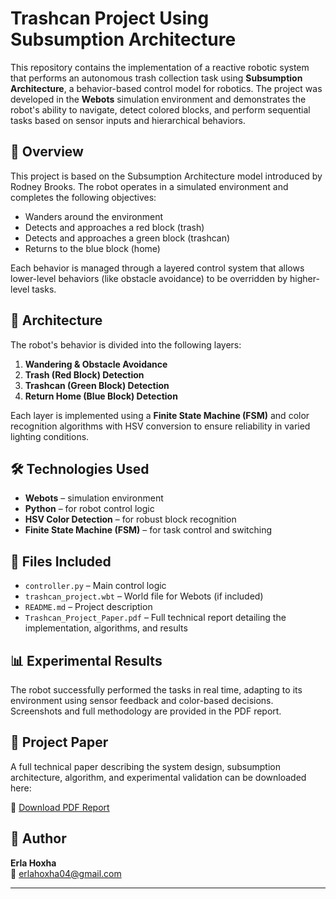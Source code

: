 # Trashcan Project Using Subsumption Architecture

This repository contains the implementation of a reactive robotic system that performs an autonomous trash collection task using **Subsumption Architecture**, a behavior-based control model for robotics. The project was developed in the **Webots** simulation environment and demonstrates the robot's ability to navigate, detect colored blocks, and perform sequential tasks based on sensor inputs and hierarchical behaviors.

## 🚀 Overview

This project is based on the Subsumption Architecture model introduced by Rodney Brooks. The robot operates in a simulated environment and completes the following objectives:

- Wanders around the environment
- Detects and approaches a red block (trash)
- Detects and approaches a green block (trashcan)
- Returns to the blue block (home)

Each behavior is managed through a layered control system that allows lower-level behaviors (like obstacle avoidance) to be overridden by higher-level tasks.

## 🧠 Architecture

The robot's behavior is divided into the following layers:

1. **Wandering & Obstacle Avoidance**
2. **Trash (Red Block) Detection**
3. **Trashcan (Green Block) Detection**
4. **Return Home (Blue Block) Detection**

Each layer is implemented using a **Finite State Machine (FSM)** and color recognition algorithms with HSV conversion to ensure reliability in varied lighting conditions.

## 🛠️ Technologies Used

- **Webots** – simulation environment
- **Python** – for robot control logic
- **HSV Color Detection** – for robust block recognition
- **Finite State Machine (FSM)** – for task control and switching

## 📁 Files Included

- `controller.py` – Main control logic
- `trashcan_project.wbt` – World file for Webots (if included)
- `README.md` – Project description
- `Trashcan_Project_Paper.pdf` – Full technical report detailing the implementation, algorithms, and results

## 📊 Experimental Results

The robot successfully performed the tasks in real time, adapting to its environment using sensor feedback and color-based decisions. Screenshots and full methodology are provided in the PDF report.

## 📄 Project Paper

A full technical paper describing the system design, subsumption architecture, algorithm, and experimental validation can be downloaded here:

📄 [Download PDF Report](./Implementing%20the%20Trashcan%20Project%20using%20Subsumption%20Architecture%20Erla%20Hoxha%20(1).pdf)

## 👤 Author

**Erla Hoxha**    
📧 erlahoxha04@gmail.com

---


